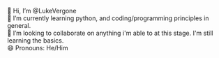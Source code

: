 👋 Hi, I’m @LukeVergone\
🌱 I’m currently learning python, and coding/programming principles in general.\
💞️ I’m looking to collaborate on anything i'm able to at this stage. I'm still learning the basics.\
😄 Pronouns: He/Him
<!---
LukeVergone/LukeVergone is a ✨ special ✨ repository because its `README.md` (this file) appears on your GitHub profile.
You can click the Preview link to take a look at your changes.
--->
